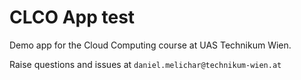 # CLCO App test

Demo app for the Cloud Computing course at UAS Technikum Wien.

Raise questions and issues at `daniel.melichar@technikum-wien.at`

